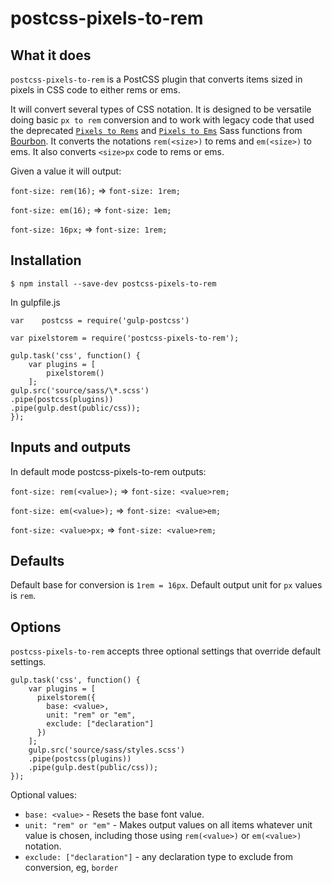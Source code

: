 # postcss-pixels-to-rem

## What it does

`postcss-pixels-to-rem` is a PostCSS plugin that converts items sized in pixels in CSS code to either rems or ems.

It will convert several types of CSS notation. It is designed to be versatile doing basic `px to rem` conversion and to work with legacy code that used the deprecated [`Pixels to Rems`][3] and [`Pixels to Ems`][2] Sass functions from [Bourbon][1]. It converts the notations `rem(<size>)` to rems and `em(<size>)`  to ems. It also converts `<size>px` code to rems or ems.

Given a value it will output:

`font-size: rem(16);` => `font-size: 1rem;`

`font-size: em(16);` => `font-size: 1em;`

`font-size: 16px;` => `font-size: 1rem;`


## Installation

``$ npm install --save-dev postcss-pixels-to-rem``

In gulpfile.js

`var	postcss = require('gulp-postcss')`

`var pixelstorem = require('postcss-pixels-to-rem');`

    gulp.task('css', function() {
        var plugins = [
            pixelstorem()
        ];      
    gulp.src('source/sass/\*.scss')
    .pipe(postcss(plugins))
    .pipe(gulp.dest(public/css));
    });

## Inputs and outputs

In default mode postcss-pixels-to-rem outputs:

`font-size: rem(<value>);` => `font-size: <value>rem;`

`font-size: em(<value>);` => `font-size: <value>em;`

`font-size: <value>px;` => `font-size: <value>rem;`


## Defaults

Default base for conversion is `1rem = 16px`. Default output unit for `px` values is `rem`.


## Options

`postcss-pixels-to-rem` accepts three optional settings that override default settings.

    gulp.task('css', function() {
        var plugins = [
          pixelstorem({
            base: <value>,
            unit: "rem" or "em",
            exclude: ["declaration"]
          })
        ];
        gulp.src('source/sass/styles.scss')
        .pipe(postcss(plugins))
        .pipe(gulp.dest(public/css));
    });

Optional values:
* `base: <value>` - Resets the base font value.
* `unit: "rem" or "em"` - Makes output values on all items whatever unit value is chosen, including those using `rem(<value>)` or `em(<value>)` notation.
* `exclude: ["declaration"]` - any declaration type to exclude from conversion, eg, `border`


[1]: http://bourbon.io/
[2]: http://bourbon.io/docs/#px-to-em
[3]: http://bourbon.io/docs/#px-to-rem
